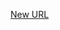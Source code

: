 



[New URL](../file-___home_harshil_Desktop_open-source_palisadoes_talawa_lib_models_events_event_volunteer_group/)


